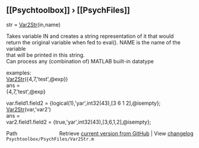 ## [[Psychtoolbox]] &#8250; [[PsychFiles]]

str = [Var2Str](Var2Str)(in,name)  
  
Takes variable IN and creates a string representation of it that would  
return the original variable when fed to eval(). NAME is the name of the variable  
that will be printed in this string.  
Can process any (combination of) MATLAB built-in datatype  
  
examples:  
  [Var2Str](Var2Str)({4,7,'test',@exp})  
  ans =  
      {4,7,'test',@exp}  
  
  var.field1.field2 = {logical(1),'yar',int32(43),[3 6 1 2],@isempty};  
  [Var2Str](Var2Str)(var,'var2')  
  ans =  
      var2.field1.field2 = {true,'yar',int32(43),[3,6,1,2],@isempty};  




<div class="code_header" style="text-align:right;">
  <span style="float:left;">Path&nbsp;&nbsp;</span> <span class="counter">Retrieve <a href=
  "https://raw.github.com/Psychtoolbox-3/Psychtoolbox-3/beta/Psychtoolbox/PsychFiles/Var2Str.m">current version from GitHub</a> | View <a href=
  "https://github.com/Psychtoolbox-3/Psychtoolbox-3/commits/beta/Psychtoolbox/PsychFiles/Var2Str.m">changelog</a></span>
</div>
<div class="code">
  <code>Psychtoolbox/PsychFiles/Var2Str.m</code>
</div>

